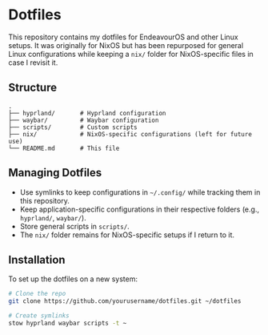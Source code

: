 # Dotfiles

This repository contains my dotfiles for EndeavourOS and other Linux setups. It was originally for NixOS but has been repurposed for general Linux configurations while keeping a `nix/` folder for NixOS-specific files in case I revisit it.

## Structure
```
.
├── hyprland/       # Hyprland configuration
├── waybar/         # Waybar configuration
├── scripts/        # Custom scripts
├── nix/            # NixOS-specific configurations (left for future use)
└── README.md       # This file
```

## Managing Dotfiles
- Use symlinks to keep configurations in `~/.config/` while tracking them in this repository.
- Keep application-specific configurations in their respective folders (e.g., `hyprland/`, `waybar/`).
- Store general scripts in `scripts/`.
- The `nix/` folder remains for NixOS-specific setups if I return to it.

## Installation
To set up the dotfiles on a new system:
```bash
# Clone the repo
git clone https://github.com/yourusername/dotfiles.git ~/dotfiles

# Create symlinks
stow hyprland waybar scripts -t ~
```
